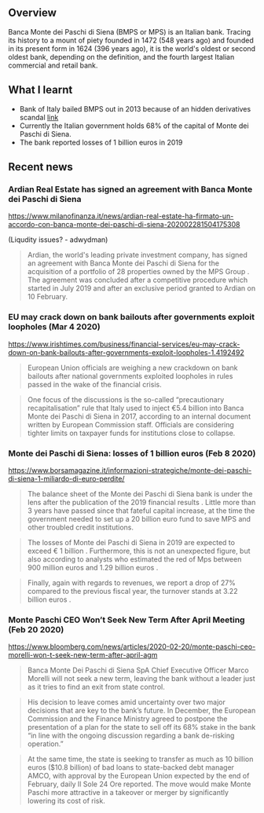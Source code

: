 ## Overview

Banca Monte dei Paschi di Siena (BMPS or MPS) is an Italian bank. Tracing its history to a mount of piety founded in 1472 (548 years ago) and founded in its present form in 1624 (396 years ago), it is the world's oldest or second oldest bank, depending on the definition, and the fourth largest Italian commercial and retail bank.

## What I learnt

- Bank of Italy bailed BMPS out in 2013 because of an hidden derivatives scandal [link](https://en.wikipedia.org/wiki/Banca_Monte_dei_Paschi_di_Siena#Hidden_losses_and_Bank_of_Italy_bailout_(2013))
- Currently the Italian government holds 68% of the capital of Monte dei Paschi di Siena. 
- The bank reported losses of 1 billion euros in 2019


## Recent news

### Ardian Real Estate has signed an agreement with Banca Monte dei Paschi di Siena

https://www.milanofinanza.it/news/ardian-real-estate-ha-firmato-un-accordo-con-banca-monte-dei-paschi-di-siena-202002281504175308

(Liqudity issues? - adwydman)

> Ardian, the world's leading private investment company, has signed an agreement with Banca Monte dei Paschi di Siena for the acquisition of a portfolio of 28 properties owned by the MPS Group . The agreement was concluded after a competitive procedure which started in July 2019 and after an exclusive period granted to Ardian on 10 February.

### EU may crack down on bank bailouts after governments exploit loopholes (Mar 4 2020)

https://www.irishtimes.com/business/financial-services/eu-may-crack-down-on-bank-bailouts-after-governments-exploit-loopholes-1.4192492

> European Union officials are weighing a new crackdown on bank bailouts after national governments exploited loopholes in rules passed in the wake of the financial crisis.

> One focus of the discussions is the so-called “precautionary recapitalisation” rule that Italy used to inject €5.4 billion into Banca Monte dei Paschi di Siena in 2017, according to an internal document written by European Commission staff. Officials are considering tighter limits on taxpayer funds for institutions close to collapse.

### Monte dei Paschi di Siena: losses of 1 billion euros (Feb 8 2020)

https://www.borsamagazine.it/informazioni-strategiche/monte-dei-paschi-di-siena-1-miliardo-di-euro-perdite/

> The balance sheet of the Monte dei Paschi di Siena bank is under the lens after the publication of the 2019 financial results . Little more than 3 years have passed since that fateful capital increase, at the time the government needed to set up a 20 billion euro fund to save MPS and other troubled credit institutions.

> The losses of Monte dei Paschi di Siena in 2019 are expected to exceed € 1 billion . Furthermore, this is not an unexpected figure, but also according to analysts who estimated the red of Mps between 900 million euros and 1.29 billion euros .

> Finally, again with regards to revenues, we report a drop of 27% compared to the previous fiscal year, the turnover stands at 3.22 billion euros .

### Monte Paschi CEO Won’t Seek New Term After April Meeting (Feb 20 2020)

https://www.bloomberg.com/news/articles/2020-02-20/monte-paschi-ceo-morelli-won-t-seek-new-term-after-april-agm

> Banca Monte Dei Paschi di Siena SpA Chief Executive Officer Marco Morelli will not seek a new term, leaving the bank without a leader just as it tries to find an exit from state control.

> His decision to leave comes amid uncertainty over two major decisions that are key to the bank’s future. In December, the European Commission and the Finance Ministry agreed to postpone the presentation of a plan for the state to sell off its 68% stake in the bank “in line with the ongoing discussion regarding a bank de-risking operation.”

> At the same time, the state is seeking to transfer as much as 10 billion euros ($10.8 billion) of bad loans to state-backed debt manager AMCO, with approval by the European Union expected by the end of February, daily Il Sole 24 Ore reported. The move would make Monte Paschi more attractive in a takeover or merger by significantly lowering its cost of risk.
